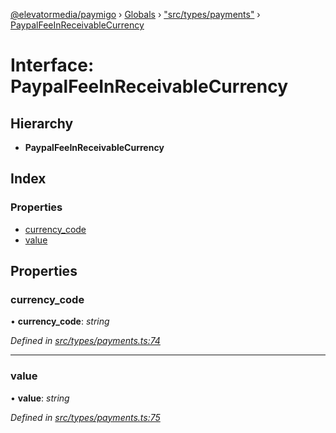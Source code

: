 [@elevatormedia/paymigo](../README.md) › [Globals](../globals.md) › ["src/types/payments"](../modules/_src_types_payments_.md) › [PaypalFeeInReceivableCurrency](_src_types_payments_.paypalfeeinreceivablecurrency.md)

# Interface: PaypalFeeInReceivableCurrency

## Hierarchy

-   **PaypalFeeInReceivableCurrency**

## Index

### Properties

-   [currency_code](_src_types_payments_.paypalfeeinreceivablecurrency.md#currency_code)
-   [value](_src_types_payments_.paypalfeeinreceivablecurrency.md#value)

## Properties

### currency_code

• **currency_code**: _string_

_Defined in [src/types/payments.ts:74](https://github.com/ELEVATORmedia/paymigo/blob/7be1a84/src/types/payments.ts#L74)_

---

### value

• **value**: _string_

_Defined in [src/types/payments.ts:75](https://github.com/ELEVATORmedia/paymigo/blob/7be1a84/src/types/payments.ts#L75)_

